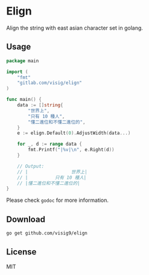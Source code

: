 # Elign

Align the string with east asian character set in golang.



## Usage

```go
package main

import (
    "fmt"
    "gitlab.com/visig/elign"
)

func main() {
	data := []string{
		"世界上",
		"只有 10 種人",
		"懂二進位和不懂二進位的",
	}
	e := elign.Default(0).AdjustWidth(data...)

	for _, d := range data {
		fmt.Printf("|%v|\n", e.Right(d))
	}

	// Output:
	// |                世界上|
	// |          只有 10 種人|
	// |懂二進位和不懂二進位的|
}
```

Please check `godoc` for more information.

## Download

```bash
go get github.com/visig9/elign
```


## License

MIT
